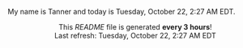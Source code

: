 My name is Tanner and today is Tuesday, October 22, 2:27 AM EDT.

<p align="center">This <i>README</i> file is generated <b>every 3 hours</b>!</br>Last refresh: Tuesday, October 22, 2:27 AM EDT<br /></p>
